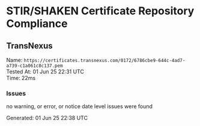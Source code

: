 # STIR/SHAKEN Certificate Repository Compliance

## TransNexus

Name: `https://certificates.transnexus.com/0172/6786cbe9-644c-4ad7-a739-c1a061c8c137.pem`\
Tested At: 01 Jun 25 22:31 UTC\
Time: 22ms

### Issues

no warning, or error, or notice date level issues were found

Generated: 01 Jun 25 22:38 UTC